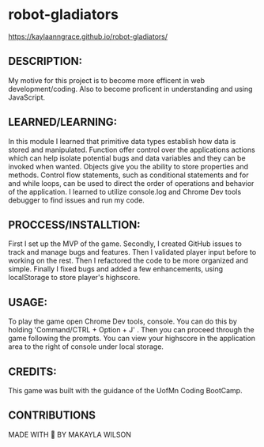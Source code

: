 # robot-gladiators
https://kaylaanngrace.github.io/robot-gladiators/

## DESCRIPTION:
My motive for this project is to become more efficent in web development/coding. Also to become proficent in understanding and using JavaScript.

## LEARNED/LEARNING:
In this module I learned that primitive data types establish how data is stored and manipulated. Function offer control over the applications actions which can help isolate potential bugs and data variables and they can be invoked when wanted. Objects give you the ability to store properties and methods. Control flow statements, such as conditional statements and for and while loops, can be used to direct the order of operations and behavior of the application. I learned to utilize console.log and Chrome Dev tools debugger to find issues and run my code. 

## PROCCESS/INSTALLTION:
First I set up the MVP of the game. Secondly, I created GitHub issues to track and manage bugs and features. Then I validated player input before to working on the rest. Then I refactored the code to be more organized and simple. Finally I fixed bugs and added a few enhancements, using localStorage to store player's highscore.

## USAGE: 
To play the game open Chrome Dev tools, console. You can do this by holding 'Command/CTRL + Option + J' . Then you can proceed through the game following the prompts. You can view your highscore in the application area to the right of console under local storage. 
## CREDITS:

This game was built with the guidance of the UofMn Coding BootCamp.

## CONTRIBUTIONS

MADE WITH 🖤 BY MAKAYLA WILSON


